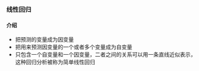 ### 线性回归
#### 介绍
- 把预测的变量成为因变量
- 把用来预测因变量的一个或者多个变量成为自变量
- 只包含一个自变量和一个因变量，二者之间的关系可以用一条直线近似表示，这种回归分析被称为简单线性回归